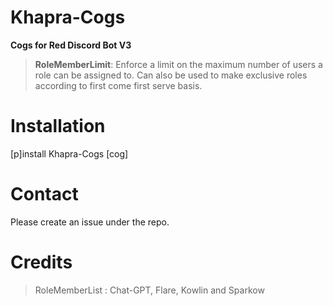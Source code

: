 # Khapra-Cogs
****Cogs for Red Discord Bot V3****

>**RoleMemberLimit**: Enforce a limit on the maximum number of users a role can be assigned to. Can also be used to make exclusive roles according to first come first serve basis.

# Installation
[p]install Khapra-Cogs [cog]

# Contact
Please create an issue under the repo.

# Credits
>RoleMemberList : Chat-GPT, Flare, Kowlin and Sparkow
